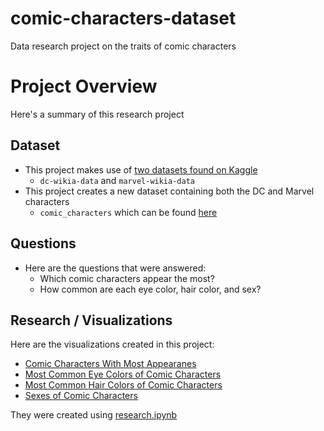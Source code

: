 # comic-characters-dataset
Data research project on the traits of comic characters

# Project Overview
Here's a summary of this research project
## Dataset
* This project makes use of [two datasets found on Kaggle](https://www.kaggle.com/datasets/fivethirtyeight/fivethirtyeight-comic-characters-dataset)
  * `dc-wikia-data` and `marvel-wikia-data`
* This project creates a new dataset containing both the DC and Marvel characters
  - `comic_characters` which can be found [here](src/data/comic_characters.csv)
## Questions
* Here are the questions that were answered:
  * Which comic characters appear the most?
  * How common are each eye color, hair color, and sex?
## Research / Visualizations
Here are the visualizations created in this project:

  * [Comic Characters With Most Appearanes](src/visualizations/Comic_Characters_With_Most_Appearanes.png)
  * [Most Common Eye Colors of Comic Characters](src/visualizations/Most_Common_Eye_Colors_of_Comic_Characters.png)
  * [Most Common Hair Colors of Comic Characters](src/visualizations/Most_Common_Hair_Colors_of_Comic_Characters.png)
  * [Sexes of Comic Characters](src/visualizations/Sexes_of_Comic_Characters.png)

They were created using [research.ipynb](src/research.ipynb)
